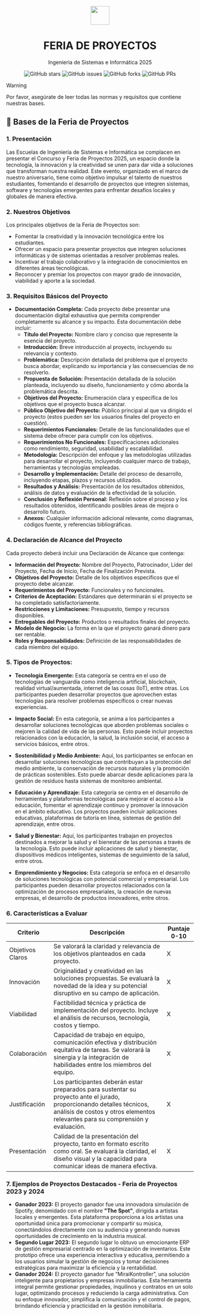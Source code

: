 <div align="center">
<img src="public/code.svg" height="50px" width="auto" /> 
<h1 style="font-weight: bold;">
 FERIA DE PROYECTOS
</h1>
<p >Ingenieria de Sistemas e Informática 2025</p>
</div>
<div align="center">


![GitHub stars](https://img.shields.io/github/stars/gpcunjfsc/FeriaProyectosSistemas)
![GitHub issues](https://img.shields.io/github/issues/gpcunjfsc/FeriaProyectosSistemas)
![GitHub forks](https://img.shields.io/github/forks/gpcunjfsc/FeriaProyectosSistemas)
![GitHub PRs](https://img.shields.io/github/issues-pr/gpcunjfsc/FeriaProyectosSistemas)

</div>

> [!WARNING]
> Por favor, asegúrate de leer todas las normas y requisitos que contiene nuestras bases.

## 🚀 Bases de la Feria de Proyectos

### 1. Presentación
   
Las Escuelas de Ingeniería de Sistemas e Informática se complacen en presentar el Concurso y Feria de Proyectos 2025, un espacio donde la tecnología, la innovación y la creatividad se unen para dar vida a soluciones que transforman nuestra realidad. Este evento, organizado en el marco de nuestro aniversario, tiene como objetivo impulsar el talento de nuestros estudiantes, fomentando el desarrollo de proyectos que integren sistemas, software y tecnologías emergentes para enfrentar desafíos locales y globales de manera efectiva.

### 2. Nuestros Objetivos
Los principales objetivos de la Feria de Proyectos son:

- Fomentar la creatividad y la innovación tecnológica entre los estudiantes.
- Ofrecer un espacio para presentar proyectos que integren soluciones informáticas y de sistemas orientadas a resolver problemas reales.
- Incentivar el trabajo colaborativo y la integración de conocimientos en diferentes áreas tecnológicas.
- Reconocer y premiar los proyectos con mayor grado de innovación, viabilidad y aporte a la sociedad.

### 3. Requisitos Básicos del Proyecto

- **Documentación Completa:** Cada proyecto debe presentar una documentación digital exhaustiva que permita comprender completamente su alcance y su impacto. Esta documentación debe incluir:
  - **Título del Proyecto:** Nombre claro y conciso que represente la esencia del proyecto.
  - **Introducción:** Breve introducción al proyecto, incluyendo su relevancia y contexto.
  - **Problemática:** Descripción detallada del problema que el proyecto busca abordar, explicando su importancia y las consecuencias de no resolverlo.
  - **Propuesta de Solución:** Presentación detallada de la solución planteada, incluyendo su diseño, funcionamiento y cómo aborda la problemática descrita.
  - **Objetivos del Proyecto:** Enumeración clara y específica de los objetivos que el proyecto busca alcanzar.
  - **Público Objetivo del Proyecto:** Público principal al que va dirigido el proyecto (estos pueden ser los usuarios finales del proyecto en cuestión).
  - **Requerimientos Funcionales:** Detalle de las funcionalidades que el sistema debe ofrecer para cumplir con los objetivos.
  - **Requerimientos No Funcionales:** Especificaciones adicionales como rendimiento, seguridad, usabilidad y escalabilidad.
  - **Metodología:** Descripción del enfoque y las metodologías utilizadas para desarrollar el proyecto, incluyendo cualquier marco de trabajo, herramientas y tecnologías empleadas.
  - **Desarrollo y Implementación:** Detalle del proceso de desarrollo, incluyendo etapas, plazos y recursos utilizados.
  - **Resultados y Análisis:** Presentación de los resultados obtenidos, análisis de datos y evaluación de la efectividad de la solución.
  - **Conclusión y Reflexión Personal:** Reflexión sobre el proceso y los resultados obtenidos, identificando posibles áreas de mejora o desarrollo futuro.
  - **Anexos:** Cualquier información adicional relevante, como diagramas, códigos fuente, y referencias bibliográficas.

### 4. Declaración de Alcance del Proyecto
Cada proyecto deberá incluir una Declaración de Alcance que contenga:

 - **Información del Proyecto:** Nombre del Proyecto, Patrocinador, Líder del Proyecto, Fecha de Inicio, Fecha de Finalización Prevista.
 - **Objetivos del Proyecto:** Detalle de los objetivos específicos que el proyecto debe alcanzar.
 - **Requerimientos del Proyecto:** Funcionales y no funcionales.
 - **Criterios de Aceptación:** Estándares que determinarán si el proyecto se ha completado satisfactoriamente.
 - **Restricciones y Limitaciones:** Presupuesto, tiempo y recursos disponibles.
 - **Entregables del Proyecto:** Productos o resultados finales del proyecto.
 - **Modelo de Negocio:** La forma en la que el proyecto ganará dinero para ser rentable.
 - **Roles y Responsabilidades:** Definición de las responsabilidades de cada miembro del equipo.

### 5. Tipos de Proyectos:
- **Tecnología Emergente:** Esta categoría se centra en el uso de tecnologías de vanguardia como inteligencia artificial, blockchain, realidad virtual/aumentada, internet de las cosas (IoT), entre otras. Los participantes pueden desarrollar proyectos que aprovechen estas tecnologías para resolver problemas específicos o crear nuevas experiencias.

- **Impacto Social:** En esta categoría, se anima a los participantes a desarrollar soluciones tecnológicas que aborden problemas sociales o mejoren la calidad de vida de las personas. Esto puede incluir proyectos relacionados con la educación, la salud, la inclusión social, el acceso a servicios básicos, entre otros.

- **Sostenibilidad y Medio Ambiente:** Aquí, los participantes se enfocan en desarrollar soluciones tecnológicas que contribuyan a la protección del medio ambiente, la conservación de recursos naturales y la promoción de prácticas sostenibles. Esto puede abarcar desde aplicaciones para la gestión de residuos hasta sistemas de monitoreo ambiental.

- **Educación y Aprendizaje:** Esta categoría se centra en el desarrollo de herramientas y plataformas tecnológicas para mejorar el acceso a la educación, fomentar el aprendizaje continuo y promover la innovación en el ámbito educativo. Los proyectos pueden incluir aplicaciones educativas, plataformas de tutoría en línea, sistemas de gestión del aprendizaje, entre otros.

- **Salud y Bienestar:** Aquí, los participantes trabajan en proyectos destinados a mejorar la salud y el bienestar de las personas a través de la tecnología. Esto puede incluir aplicaciones de salud y bienestar, dispositivos médicos inteligentes, sistemas de seguimiento de la salud, entre otros.

- **Emprendimiento y Negocios:** Esta categoría se enfoca en el desarrollo de soluciones tecnológicas con potencial comercial y empresarial. Los participantes pueden desarrollar proyectos relacionados con la optimización de procesos empresariales, la creación de nuevas empresas, el desarrollo de productos innovadores, entre otros.

### 6. Características a Evaluar

| Criterio         | Descripción                                                                                                                                                                                               | Puntaje 0-10 |
| ---------------- | --------------------------------------------------------------------------------------------------------------------------------------------------------------------------------------------------------- | ------------ |
| Objetivos Claros | Se valorará la claridad y relevancia de los objetivos planteados en cada proyecto.                                                                                                                        | X            |
| Innovación       | 	Originalidad y creatividad en las soluciones propuestas. Se evaluará la novedad de la idea y su potencial disruptivo en su campo de aplicación.                                                                                                 | X            |
| Viabilidad       | Factibilidad técnica y práctica de implementación del proyecto. Incluye el análisis de recursos, tecnología, costos y tiempo.                                                                                                                      | X            |
| Colaboración     | Capacidad de trabajo en equipo, comunicación efectiva y distribución equitativa de tareas. Se valorará la sinergia y la integración de habilidades entre los miembros del equipo.                                                            | X            |
| Justificación    | Los participantes deberán estar preparados para sustentar su proyecto ante el jurado, proporcionando detalles técnicos, análisis de costos y otros elementos relevantes para su comprensión y evaluación. | X            |
| Presentación    | Calidad de la presentación del proyecto, tanto en formato escrito como oral. Se evaluará la claridad, el diseño visual y la capacidad para comunicar ideas de manera efectiva. | X            |


### 7. Ejemplos de Proyectos Destacados - Feria de Proyectos 2023 y 2024
- **Ganador 2023:** El proyecto ganador fue una innovadora simulación de Spotify, denomidado con el nombre **"The Spot"**, dirigida a artistas locales y emergentes. Esta plataforma proporciona a los artistas una oportunidad única para promocionar y compartir su música, conectándolos directamente con su audiencia y generando nuevas oportunidades de crecimiento en la industria musical.
- **Segundo Lugar 2023:** El segundo lugar lo obtuvo un emocionante ERP de gestión empresarial centrado en la optimización de inventarios. Este prototipo ofrece una experiencia interactiva y educativa, permitiendo a los usuarios simular la gestión de negocios y tomar decisiones estratégicas para maximizar la eficiencia y la rentabilidad.
- **Ganador 2024:** El proyecto ganador fue “MiraiKontroller”, una solución inteligente para propietarios y empresas inmobiliarias. Esta herramienta integral permite gestionar propiedades, inquilinos y contratos en un solo lugar, optimizando procesos y reduciendo la carga administrativa. Con su enfoque innovador, simplifica la comunicación y el control de pagos, brindando eficiencia y practicidad en la gestión inmobiliaria.



